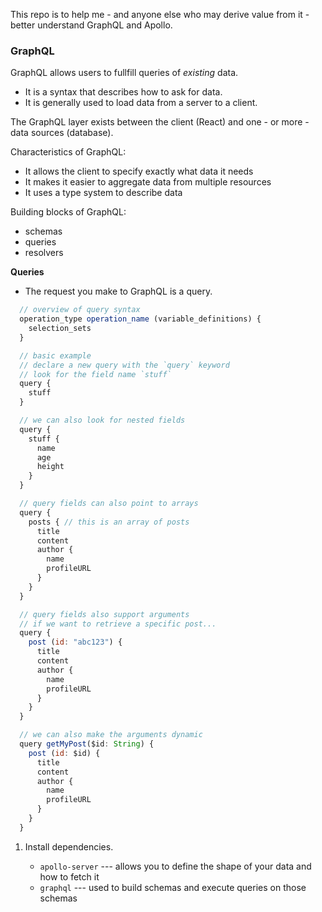 This repo is to help me - and anyone else who may derive value from it - better understand GraphQL and Apollo.

### GraphQL

GraphQL allows users to fullfill queries of *existing* data.

  * It is a syntax that describes how to ask for data.
  * It is generally used to load data from a server to a client.

The GraphQL layer exists between the client (React) and one - or more - data sources (database).

Characteristics of GraphQL:

  * It allows the client to specify exactly what data it needs
  * It makes it easier to aggregate data from multiple resources 
  * It uses a type system to describe data

Building blocks of GraphQL:

  * schemas
  * queries
  * resolvers

**Queries**
  * The request you make to GraphQL is a query.
  ```js
    // overview of query syntax
    operation_type operation_name (variable_definitions) { 
      selection_sets 
    }

    // basic example
    // declare a new query with the `query` keyword
    // look for the field name `stuff`
    query {
      stuff
    }

    // we can also look for nested fields
    query {
      stuff {
        name
        age
        height
      }
    }

    // query fields can also point to arrays
    query {
      posts { // this is an array of posts
        title
        content
        author {
          name
          profileURL
        }
      }
    }

    // query fields also support arguments 
    // if we want to retrieve a specific post...
    query {
      post (id: "abc123") {
        title
        content
        author {
          name
          profileURL
        }
      }
    }

    // we can also make the arguments dynamic
    query getMyPost($id: String) {
      post (id: $id) {
        title
        content
        author {
          name
          profileURL
        }
      }
    }
  ```



1. Install dependencies.

    * `apollo-server` --- allows you to define the shape of your data and how to fetch it
    * `graphql` --- used to build schemas and execute queries on those schemas